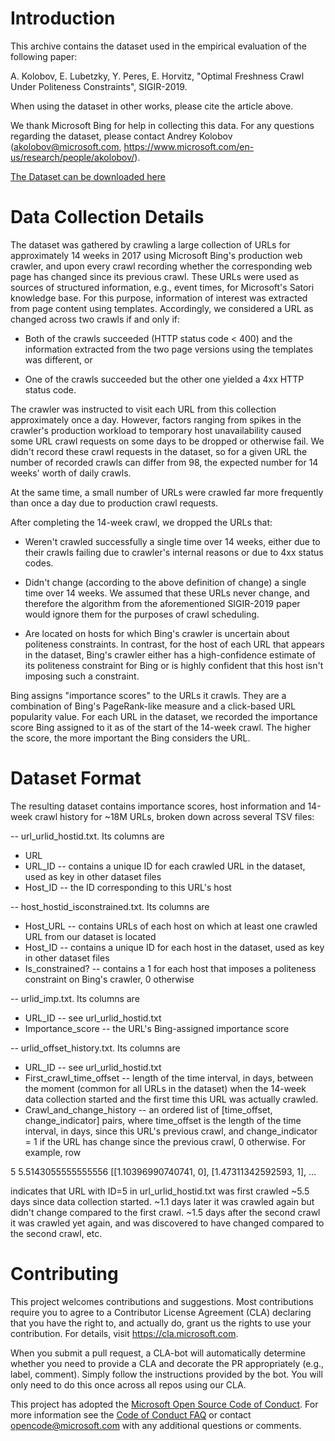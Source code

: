 # Introduction
This archive contains the dataset used in the empirical evaluation of the following paper:

A. Kolobov, E. Lubetzky, Y. Peres, E. Horvitz, "Optimal Freshness Crawl Under Politeness Constraints", SIGIR-2019.

When using the dataset in other works, please cite the article above.

We thank Microsoft Bing for help in collecting this data. For any questions regarding the dataset, please contact Andrey Kolobov (akolobov@microsoft.com, https://www.microsoft.com/en-us/research/people/akolobov/).

[The Dataset can be downloaded here](https://msmarco.blob.core.windows.net/crawling/PoliteCrawling.gz)

# Data Collection Details
The dataset was gathered by crawling a large collection of URLs for approximately 14 weeks in 2017 using Microsoft Bing's production web crawler, and upon every crawl recording whether the corresponding web page has changed since its previous crawl. These URLs were used as sources of structured information, e.g., event times, for Microsoft's Satori knowledge base. For this purpose, information of interest was extracted from page content using templates. Accordingly, we considered a URL as changed across two crawls if and only if:

- Both of the crawls succeeded (HTTP status code < 400) and the information extracted from the two page versions using the templates was different, or

- One of the crawls succeeded but the other one yielded a 4xx HTTP status code.

The crawler was instructed to visit each URL from this collection approximately once a day. However, factors ranging from spikes in the crawler's production workload to temporary host unavailability caused some URL crawl requests on some days to be dropped or otherwise fail. We didn't record these crawl requests in the dataset, so for a given URL the number of recorded crawls can differ from 98, the expected number for 14 weeks' worth of daily crawls.

At the same time, a small number of URLs were crawled far more frequently than once a day due to production crawl requests.

After completing the 14-week crawl, we dropped the URLs that:

- Weren't crawled successfully a single time over 14 weeks, either due to their crawls failing due to crawler's internal reasons or due to 4xx status codes.
 
- Didn't change (according to the above definition of change) a single time over 14 weeks. We assumed that these URLs never change, and therefore the algorithm from the aforementioned SIGIR-2019 paper would ignore them for the purposes of crawl scheduling.

- Are located on hosts for which Bing's crawler is uncertain about politeness constraints. In contrast, for the host of each URL that appears in the dataset, Bing's crawler either has a high-confidence estimate of its politeness constraint for Bing or is highly confident that this host isn't imposing such a constraint.

Bing assigns "importance scores" to the URLs it crawls. They are a combination of Bing's PageRank-like measure and a click-based URL popularity value. For each URL in the dataset, we recorded the importance score Bing assigned to it as of the start of the 14-week crawl. The higher the score, the more important the Bing considers the URL.

# Dataset Format
The resulting dataset contains importance scores, host information and 14-week crawl history for ~18M URLs, broken down across several TSV files:

-- url_urlid_hostid.txt. Its columns are 

* URL
* URL_ID -- contains a unique ID for each crawled URL in the dataset, used as key in other dataset files
* Host_ID -- the ID corresponding to this URL's host


-- host_hostid_isconstrained.txt. Its columns are 

* Host_URL -- contains URLs of each host on which at least one crawled URL from our dataset is located
* Host_ID -- contains a unique ID for each host in the dataset, used as key in other dataset files
* Is_constrained? -- contains a 1 for each host that imposes a politeness constraint on Bing's crawler, 0 otherwise


-- urlid_imp.txt. Its columns are

* URL_ID -- see url_urlid_hostid.txt
* Importance_score -- the URL's Bing-assigned importance score


-- urlid_offset_history.txt. Its columns are

* URL_ID -- see url_urlid_hostid.txt
* First_crawl_time_offset -- length of the time interval, in days, between the moment (common for all URLs in the dataset) when the 14-week data collection started and the first time this URL was actually crawled.
* Crawl_and_change_history -- an ordered list of [time_offset, change_indicator] pairs, where time_offset is the length of the time interval, in days, since this URL's previous crawl, and change_indicator = 1 if the URL has change since the previous crawl, 0 otherwise. For example, row

5	5.5143055555555556	[[1.10396990740741, 0], [1.47311342592593, 1], ...

indicates that URL with ID=5 in url_urlid_hostid.txt was first crawled ~5.5 days since data collection started. ~1.1 days later it was crawled again but didn't change compared to the first crawl. ~1.5 days after the second crawl it was crawled yet again, and was discovered to have changed compared to the second crawl, etc.

# Contributing

This project welcomes contributions and suggestions.  Most contributions require you to agree to a
Contributor License Agreement (CLA) declaring that you have the right to, and actually do, grant us
the rights to use your contribution. For details, visit https://cla.microsoft.com.

When you submit a pull request, a CLA-bot will automatically determine whether you need to provide
a CLA and decorate the PR appropriately (e.g., label, comment). Simply follow the instructions
provided by the bot. You will only need to do this once across all repos using our CLA.

This project has adopted the [Microsoft Open Source Code of Conduct](https://opensource.microsoft.com/codeofconduct/).
For more information see the [Code of Conduct FAQ](https://opensource.microsoft.com/codeofconduct/faq/) or
contact [opencode@microsoft.com](mailto:opencode@microsoft.com) with any additional questions or comments.
